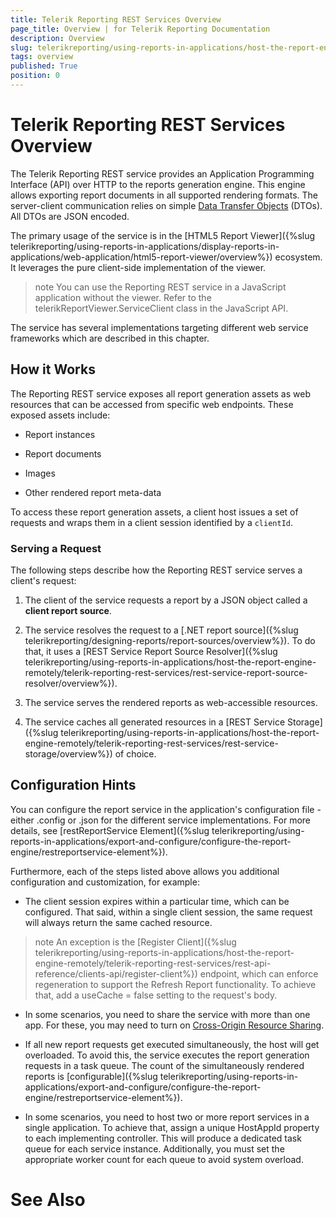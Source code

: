 ```yaml
---
title: Telerik Reporting REST Services Overview
page_title: Overview | for Telerik Reporting Documentation
description: Overview
slug: telerikreporting/using-reports-in-applications/host-the-report-engine-remotely/telerik-reporting-rest-services/overview
tags: overview
published: True
position: 0
---
```


# Telerik Reporting REST Services Overview



The Telerik Reporting REST service provides an Application Programming Interface (API) over HTTP
        to the reports generation engine. This engine allows exporting report documents in all supported
        rendering formats. The server-client communication relies on simple
        [Data Transfer Objects](http://martinfowler.com/eaaCatalog/dataTransferObject.html)
        (DTOs). All DTOs are JSON encoded.
      

The primary usage of the service is in the
        [HTML5 Report Viewer]({%slug telerikreporting/using-reports-in-applications/display-reports-in-applications/web-application/html5-report-viewer/overview%}) ecosystem.
        It leverages the pure client-side implementation of the viewer.
      

>note You can use the Reporting REST service in a JavaScript application without the viewer.          Refer to the telerikReportViewer.ServiceClient class in the JavaScript API.        


The service has several implementations targeting different
        web service frameworks which are described in this chapter.
      

## How it Works

The Reporting REST service exposes all report generation assets as web resources that can be accessed from specific web endpoints. These exposed assets include:
        

* Report instances

* Report documents

* Images

* Other rendered report meta-data

To access these report generation assets, a client host issues a set of requests and wraps them in a client session identified by a `clientId`.
        

### Serving a Request

The following steps describe how the Reporting REST service serves a client's request:
            

1. The client of the service requests a report by a JSON object called a __client report source__.
                

1. The service resolves the request to a
                  [.NET  report source]({%slug telerikreporting/designing-reports/report-sources/overview%}). To do that, it uses a
                  [REST Service Report Source Resolver]({%slug telerikreporting/using-reports-in-applications/host-the-report-engine-remotely/telerik-reporting-rest-services/rest-service-report-source-resolver/overview%}).
                

1. The service serves the rendered reports as web-accessible resources.
                

1. The service caches all generated resources in a
                  [REST Service Storage]({%slug telerikreporting/using-reports-in-applications/host-the-report-engine-remotely/telerik-reporting-rest-services/rest-service-storage/overview%})
                  of choice.
                

## Configuration Hints

You can configure the report service in the application's
          configuration file - either .config or .json for the different service implementations. For more details, see
          [restReportService Element]({%slug telerikreporting/using-reports-in-applications/export-and-configure/configure-the-report-engine/restreportservice-element%}).
        

Furthermore, each of the steps listed above allows you additional configuration and customization, for example:
          

* The client session expires within a particular time, which can be configured.
                That said, within a single client session, the same request will always return the same cached resource.
              

>note An exception is the [Register Client]({%slug telerikreporting/using-reports-in-applications/host-the-report-engine-remotely/telerik-reporting-rest-services/rest-api-reference/clients-api/register-client%})                  endpoint, which can enforce regeneration to support the Refresh Report                  functionality. To achieve that, add a useCache = false setting to the request's body.                


* In some scenarios, you need to share the service with more than one app.
          For these, you may need to turn on
          [Cross-Origin Resource Sharing](http://www.w3.org/TR/cors).
        

* If all new report requests get executed simultaneously, the host will get overloaded.
          To avoid this, the service executes the report generation requests in a task queue.
          The count of the simultaneously rendered reports is
          [configurable]({%slug telerikreporting/using-reports-in-applications/export-and-configure/configure-the-report-engine/restreportservice-element%}).
          

* In some scenarios, you need to host two or more report services in a single application.
          To achieve that, assign a unique HostAppId property to each implementing controller.
          This will produce a dedicated task queue for each service instance.
          Additionally, you must set the appropriate worker count for each queue to avoid system overload.
        

# See Also

